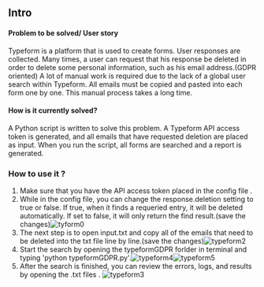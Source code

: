 ## Intro


#### Problem to be solved/ User story

Typeform is a platform that is used to create forms. User responses are collected.
Many times, a user can request that his response be deleted in order to delete some personal information, such as his email address.(GDPR oriented)
A lot of manual work is required due to the lack of a global user search within Typeform.
All emails must be copied and pasted into each form one by one.
This manual process takes a long time.




#### How is it currently solved?

A Python script is written to solve this problem.
A Typeform API access token is generated, and all emails that have requested deletion are placed as input.
When you run the script, all forms are searched and a report is generated.





### How to use it ?

1. Make sure that you have the API access token placed in the config file . 
2. While in the config file, you can change the response.deletion setting to true or false. If true, when it finds a requeried entry, it will be deleted automatically.
If set to false, it will only return the find result.(save the changes)![tyform0](https://user-images.githubusercontent.com/97594496/186655086-389981bf-a2e7-432a-9efe-a5db5830192a.png)
3. The next step is to open input.txt and copy all of the emails that need to be deleted into the txt file line by line.(save the changes)![typeform2](https://user-images.githubusercontent.com/97594496/186651169-9671abd5-854e-43db-8bf7-6e0fdd8a78d5.jpg)
4. Start the search by opening the typeformGDPR forlder in terminal and typing 'python typeformGDPR.py'.![typeform4](https://user-images.githubusercontent.com/97594496/186651586-2a0dcf66-a3b4-45da-b31f-ae2e533bceea.jpg)![typeform5](https://user-images.githubusercontent.com/97594496/186652473-37434f89-4343-4442-9677-98464527640d.jpg)
5.  After the search is finished, you can review the errors, logs, and results by opening the .txt files .
![typeform3](https://user-images.githubusercontent.com/97594496/186652589-4d2d3a9c-2acb-45d7-b289-d0aeca5be557.jpg)






